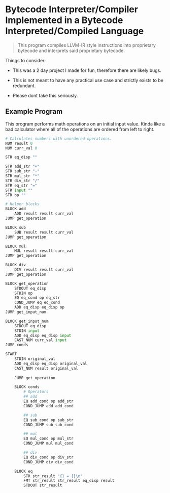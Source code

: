 # Bytecode Interpreter/Compiler Implemented in a Bytecode Interpreted/Compiled Language

> This program compiles LLVM-IR style instructions into proprietary bytecode and interprets said proprietary bytecode.

Things to consider:

 - This was a 2 day project I made for fun, therefore there are likely bugs.

 - This is not meant to have any practical use case and strictly exists to be redundant.

 - Please dont take this seriously.

## Example Program

This program performs math operations on an initial input value.  Kinda like a bad calculator where all of the operations are ordered from left to right.

```py
# Calculates numbers with unordered operations.
NUM result 0
NUM curr_val 0

STR eq_disp ""

STR add_str "+"
STR sub_str "-"
STR mul_str "*"
STR div_str "/"
STR eq_str "="
STR input ""
STR op ""

# Helper blocks
BLOCK add
    ADD result result curr_val
JUMP get_operation

BLOCK sub
    SUB result result curr_val
JUMP get_operation

BLOCK mul
    MUL result result curr_val
JUMP get_operation

BLOCK div
    DIV result result curr_val
JUMP get_operation

BLOCK get_operation
    STDOUT eq_disp
    STDIN op
    EQ eq_cond op eq_str
    COND_JUMP eq eq_cond
    ADD eq_disp eq_disp op
JUMP get_input_num

BLOCK get_input_num
    STDOUT eq_disp
    STDIN input
    ADD eq_disp eq_disp input
    CAST_NUM curr_val input
JUMP conds

START
    STDIN original_val
    ADD eq_disp eq_disp original_val
    CAST_NUM result original_val
    
    JUMP get_operation

    BLOCK conds
        # Operators
        ## add
        EQ add_cond op add_str
        COND_JUMP add add_cond

        ## sub
        EQ sub_cond op sub_str
        COND_JUMP sub sub_cond

        ## mul
        EQ mul_cond op mul_str
        COND_JUMP mul mul_cond

        ## div
        EQ div_cond op div_str
        COND_JUMP div div_cond

    BLOCK eq
        STR str_result "{} = {}\n"
        FMT str_result str_result eq_disp result
        STDOUT str_result
```